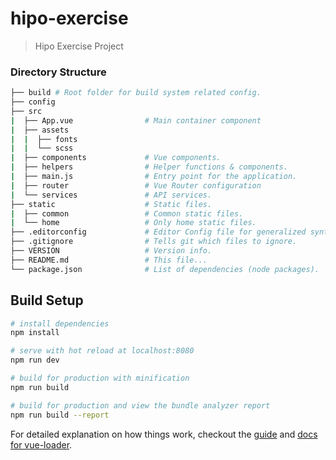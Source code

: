 # hipo-exercise

> Hipo Exercise Project

### Directory Structure

```bash
├── build # Root folder for build system related config.
├── config
├── src
|  ├── App.vue                # Main container component
|  ├── assets
|  |  ├── fonts
|  |  └── scss
|  ├── components             # Vue components.
|  ├── helpers                # Helper functions & components.
|  ├── main.js                # Entry point for the application.
|  ├── router                 # Vue Router configuration
|  └── services               # API services.
├── static                    # Static files.
|  ├── common                 # Common static files.
|  └── home                   # Only home static files.
├── .editorconfig             # Editor Config file for generalized syntax.
├── .gitignore                # Tells git which files to ignore.
├── VERSION                   # Version info.
├── README.md                 # This file...
└── package.json              # List of dependencies (node packages).

```
## Build Setup

``` bash
# install dependencies
npm install

# serve with hot reload at localhost:8080
npm run dev

# build for production with minification
npm run build

# build for production and view the bundle analyzer report
npm run build --report
```


For detailed explanation on how things work, checkout the [guide](http://vuejs-templates.github.io/webpack/) and [docs for vue-loader](http://vuejs.github.io/vue-loader).
